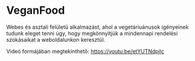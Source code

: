 # VeganFood
 Webes és asztali felületű alkalmazást, ahol a vegetáriuánusok igényeinek tudunk eleget tenni úgy, hogy megkönnyítjük a mindennapi rendelési szokásaikat a weboldalunkon keresztül.

Videó formájában megtekinthető: https://youtu.be/etYUTNdpjlc
